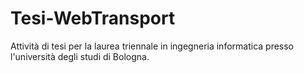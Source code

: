 # Tesi-WebTransport
Attività di tesi per la laurea triennale in ingegneria informatica presso l'università degli studi di Bologna.

